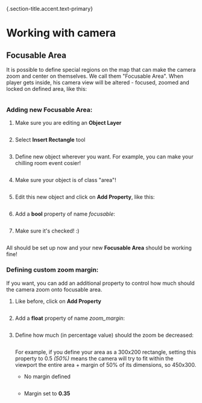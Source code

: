 {.section-title.accent.text-primary}
# Working with camera

## Focusable Area

It is possible to define special regions on the map that can make the camera zoom and center on themselves. We call them "Focusable Area". When player gets inside, his camera view will be altered - focused, zoomed and locked on defined area, like this:

<div class="px-5 card rounded d-inline-block">
    <img class="document-img" src="images/camera/0_focusable_zone.png" alt="" />
</div>

### Adding new **Focusable Area**:

1. Make sure you are editing an **Object Layer**

    <div class="px-5 card rounded d-inline-block">
        <img class="document-img" src="images/camera/1_object_layer.png" alt="" />
    </div>

2. Select **Insert Rectangle** tool

    <div class="px-5 card rounded d-inline-block">
        <img class="document-img" src="images/camera/2_rectangle_zone.png" alt="" />
    </div>

3. Define new object wherever you want. For example, you can make your chilling room event cosier!

    <div class="px-5 card rounded d-inline-block">
        <img class="document-img" src="images/camera/3_define_new_zone.png" alt="" />
    </div>

4. Make sure your object is of class "area"!

    <div class="px-5 card rounded d-inline-block">
        <img class="document-img" src="images/camera/4_add_zone_type.png" alt="" />
    </div>

5. Edit this new object and click on **Add Property**, like this:

    <div class="px-5 card rounded d-inline-block">
        <img class="document-img" src="images/camera/5_click_add_property.png" alt="" />
    </div>

6. Add a **bool** property of name *focusable*:

    <div class="px-5 card rounded d-inline-block">
        <img class="document-img" src="images/camera/6_add_focusable_prop.png" alt="" />
    </div>

7. Make sure it's checked! :)

    <div class="px-5 card rounded d-inline-block">
        <img class="document-img" src="images/camera/7_make_sure_checked.png" alt="" />
    </div>

All should be set up now and your new **Focusable Area** should be working fine!

### Defining custom zoom margin:

If you want, you can add an additional property to control how much should the camera zoom onto focusable area.

1. Like before, click on **Add Property**

    <div class="px-5 card rounded d-inline-block">
        <img class="document-img" src="images/camera/5_click_add_property.png" alt="" />
    </div>

2. Add a **float** property of name *zoom_margin*:

    <div class="px-5 card rounded d-inline-block">
        <img class="document-img" src="images/camera/8_add_zoom_margin.png" alt="" />
    </div>

2. Define how much (in percentage value) should the zoom be decreased:

    <div class="px-5 card rounded d-inline-block">
        <img class="document-img" src="images/camera/9_optional_zoom_margin_defined.png" alt="" />
    </div>

    For example, if you define your area as a 300x200 rectangle, setting this property to 0.5 *(50%)* means the camera will try to fit within the viewport the entire area + margin of 50% of its dimensions, so 450x300.

    - No margin defined

        <div class="px-5 card rounded d-inline-block">
            <img class="document-img" src="images/camera/no_margin.png" alt="" />
        </div>

    - Margin set to **0.35**

        <div class="px-5 card rounded d-inline-block">
            <img class="document-img" src="images/camera/with_margin.png" alt="" />
        </div>
